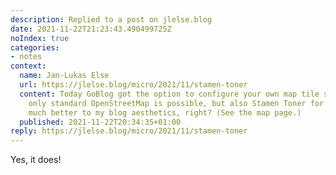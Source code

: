 ```yaml
---
description: Replied to a post on jlelse.blog
date: 2021-11-22T21:23:43.490499725Z
noIndex: true
categories:
- notes
context:
  name: Jan-Lukas Else
  url: https://jlelse.blog/micro/2021/11/stamen-toner
  content: Today GoBlog got the option to configure your own map tile server. So not
    only standard OpenStreetMap is possible, but also Stamen Toner for example. Fits
    much better to my blog aesthetics, right? (See the map page.)
  published: 2021-11-22T20:34:35+01:00
reply: https://jlelse.blog/micro/2021/11/stamen-toner
---
```


Yes, it does!

